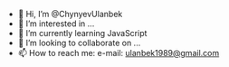 - 👋 Hi, I’m @ChynyevUlanbek
- 👀 I’m interested in ...
- 🌱 I’m currently learning JavaScript
- 💞️ I’m looking to collaborate on ...
- 📫 How to reach me: e-mail: ulanbek1989@gmail.com

<!---
ChynyevUlanbek/ChynyevUlanbek is a ✨ special ✨ repository because its `README.md` (this file) appears on your GitHub profile.
You can click the Preview link to take a look at your changes.
--->
